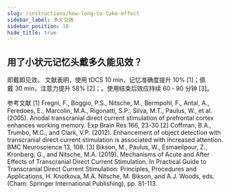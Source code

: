 ```yaml
---
slug: /instructions/how-long-to-take-effect
sidebar_label: 多久见效
sidebar_position: 10
hide_title: true
---
```


## 用了小状元记忆头戴多久能见效？

即戴即见效。 文献表明，使用 tDCS 10 min，记忆准确度提升 10% [1]；佩戴 30 min，注意力提升 58% [2]；。使用结束后效应持续 60 ‑ 90 分钟 [3]。

参考文献
[1] Fregni, F., Boggio, P.S., Nitsche, M., Bermpohl, F., Antal, A., Feredoes, E., Marcolin, M.A., Rigonatti, S.P., Silva, M.T., Paulus, W., et al. (2005). Anodal transcranial direct current stimulation of prefrontal cortex enhances working memory. Exp Brain Res 166, 23-30
[2] Coffman, B.A., Trumbo, M.C., and Clark, V.P. (2012). Enhancement of object detection with transcranial direct current stimulation is associated with increased attention. BMC Neuroscience 13, 108.
[3] Bikson, M., Paulus, W., Esmaeilpour, Z., Kronberg, G., and Nitsche, M.A. (2019). Mechanisms of Acute and After Effects of Transcranial Direct Current Stimulation. In Practical Guide to Transcranial Direct Current Stimulation: Principles, Procedures and Applications, H. Knotkova, M.A. Nitsche, M. Bikson, and A.J. Woods, eds. (Cham: Springer International Publishing), pp. 81-113.

